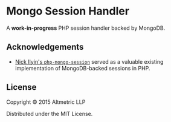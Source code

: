 # Mongo Session Handler

A **work-in-progress** PHP session handler backed by MongoDB.

## Acknowledgements

* [Nick Ilyin's
  `php-mongo-session`](https://github.com/nicktacular/php-mongo-session)
  served as a valuable existing implementation of MongoDB-backed sessions in
  PHP.

## License

Copyright © 2015 Altmetric LLP

Distributed under the MIT License.
